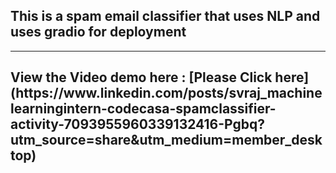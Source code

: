 <h2>This is a spam email classifier that uses NLP and uses gradio for deployment</h2> <hr>


<h2>View the Video demo here : [Please Click here](https://www.linkedin.com/posts/svraj_machinelearningintern-codecasa-spamclassifier-activity-7093955960339132416-Pgbq?utm_source=share&utm_medium=member_desktop) </h2>


